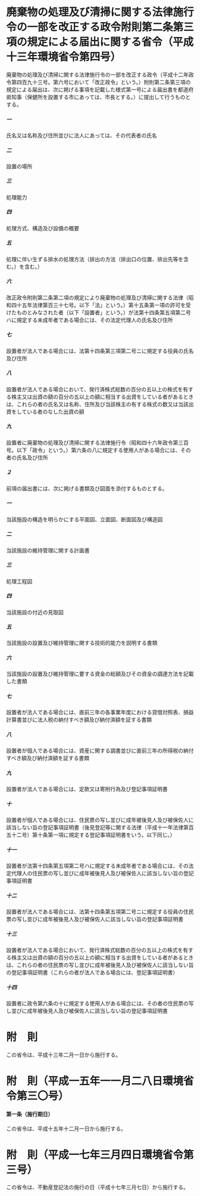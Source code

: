 # 廃棄物の処理及び清掃に関する法律施行令の一部を改正する政令附則第二条第三項の規定による届出に関する省令（平成十三年環境省令第四号）
廃棄物の処理及び清掃に関する法律施行令の一部を改正する政令（平成十二年政令第四百九十三号。第六号において「改正政令」という。）附則第二条第三項の規定による届出は、次に掲げる事項を記載した様式第一号による届出書を都道府県知事（保健所を設置する市にあっては、市長とする。）に提出して行うものとする。
##### 一
氏名又は名称及び住所並びに法人にあっては、その代表者の氏名
##### 二
設置の場所
##### 三
処理能力
##### 四
処理方式、構造及び設備の概要
##### 五
処理に伴い生ずる排水の処理方法（排出の方法（排出口の位置、排出先等を含む。）を含む。）
##### 六
改正政令附則第二条第二項の規定により廃棄物の処理及び清掃に関する法律（昭和四十五年法律第百三十七号。以下「法」という。）第十五条第一項の許可を受けたものとみなされた者（以下「設置者」という。）が法第十四条第五項第二号ハに規定する未成年者である場合には、その法定代理人の氏名及び住所
##### 七
設置者が法人である場合には、法第十四条第三項第二号ニに規定する役員の氏名及び住所
##### 八
設置者が法人である場合において、発行済株式総数の百分の五以上の株式を有する株主又は出資の額の百分の五以上の額に相当する出資をしている者があるときは、これらの者の氏名又は名称、住所及び当該株主の有する株式の数又は当該出資をしている者のなした出資の額
##### 九
設置者に廃棄物の処理及び清掃に関する法律施行令（昭和四十六年政令第三百号。以下「政令」という。）第六条の八に規定する使用人がある場合には、その者の氏名及び住所
##### ２
前項の届出書には、次に掲げる書類及び図面を添付するものとする。
##### 一
当該施設の構造を明らかにする平面図、立面図、断面図及び構造図
##### 二
当該施設の維持管理に関する計画書
##### 三
処理工程図
##### 四
当該施設の付近の見取図
##### 五
当該施設の設置及び維持管理に関する技術的能力を説明する書類
##### 六
当該施設の設置及び維持管理に要する資金の総額及びその資金の調達方法を記載した書類
##### 七
設置者が法人である場合には、直前三年の各事業年度における貸借対照表、損益計算書並びに法人税の納付すべき額及び納付済額を証する書類
##### 八
設置者が個人である場合には、資産に関する調書並びに直前三年の所得税の納付すべき額及び納付済額を証する書類
##### 九
設置者が法人である場合には、定款又は寄附行為及び登記事項証明書
##### 十
設置者が個人である場合には、住民票の写し並びに成年被後見人及び被保佐人に該当しない旨の登記事項証明書（後見登記等に関する法律（平成十一年法律第百五十二号）第十条第一項に規定する登記事項証明書をいう。以下同じ。）
##### 十一
設置者が法第十四条第五項第二号ハに規定する未成年者である場合には、その法定代理人の住民票の写し並びに成年被後見人及び被保佐人に該当しない旨の登記事項証明書
##### 十二
設置者が法人である場合には、法第十四条第五項第二号ニに規定する役員の住民票の写し並びに成年被後見人及び被保佐人に該当しない旨の登記事項証明書
##### 十三
設置者が法人である場合において、発行済株式総数の百分の五以上の株式を有する株主又は出資の額の百分の五以上の額に相当する出資をしている者があるときは、これらの者の住民票の写し並びに成年被後見人及び被保佐人に該当しない旨の登記事項証明書（これらの者が法人である場合には、登記事項証明書）
##### 十四
設置者に政令第六条の十に規定する使用人がある場合には、その者の住民票の写し並びに成年被後見人及び被保佐人に該当しない旨の登記事項証明書
# 附　則
この省令は、平成十三年二月一日から施行する。
# 附　則（平成一五年一一月二八日環境省令第三〇号）
#### 第一条（施行期日）
この省令は、平成十五年十二月一日から施行する。
# 附　則（平成一七年三月四日環境省令第三号）
この省令は、不動産登記法の施行の日（平成十七年三月七日）から施行する。

